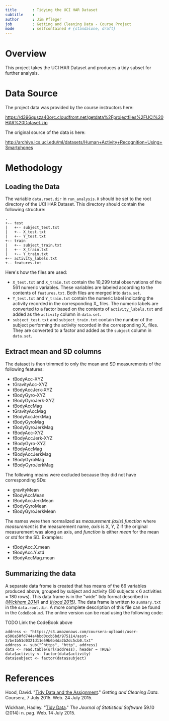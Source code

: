 ```yaml
---
title       : Tidying the UCI HAR Dataset
subtitle    : 
author      : Jim Pfleger 
job         : Getting and Cleaning Data - Course Project
mode        : selfcontained # {standalone, draft}
---
```


# Overview

This project takes the UCI HAR Dataset and produces a tidy subset for further analysis.

# Data Source

The project data was provided by the course instructors here:

https://d396qusza40orc.cloudfront.net/getdata%2Fprojectfiles%2FUCI%20HAR%20Dataset.zip

The original source of the data is here:

http://archive.ics.uci.edu/ml/datasets/Human+Activity+Recognition+Using+Smartphones

# Methodology

## Loading the Data

The variable `data.root.dir` in `run_analysis.R` should be set to the root directory of the UCI HAR Dataset. This directory should contain the following structure:

```
.
+-- test
|   +-- subject_test.txt
|   +-- X_test.txt
|   +-- Y_test.txt
+-- train
|   +-- subject_train.txt
|   +-- X_train.txt
|   +-- Y_train.txt
+-- activity_labels.txt
+-- features.txt
```

Here's how the files are used:

* `X_test.txt` and `X_train.txt` contain the 10,299 total observations of the 561 numeric variables. These variables are labeled according to the contents of `features.txt`. Both files are merged into `data.set`.
* `Y_test.txt` and `Y_train.txt` contain the numeric label indicating the activity recorded in the corresponding X\_ files. The numeric labels are converted to a factor based on the contents of `activity_labels.txt` and added as the `activity` column in `data.set`.
* `subject_test.txt` and `subject_train.txt` contain the number of the subject performing the activity recorded in the corresponding X\_ files. They are converted to a factor and added as the `subject` column in `data.set`.

## Extract mean and SD columns

The dataset is then trimmed to only the mean and SD measurements of the following features:

* tBodyAcc-XYZ
* tGravityAcc-XYZ
* tBodyAccJerk-XYZ
* tBodyGyro-XYZ
* tBodyGyroJerk-XYZ
* tBodyAccMag
* tGravityAccMag
* tBodyAccJerkMag
* tBodyGyroMag
* tBodyGyroJerkMag
* fBodyAcc-XYZ
* fBodyAccJerk-XYZ
* fBodyGyro-XYZ
* fBodyAccMag
* fBodyAccJerkMag
* fBodyGyroMag
* fBodyGyroJerkMag

The following means were excluded because they did not have corresponding SDs:

* gravityMean
* tBodyAccMean
* tBodyAccJerkMean
* tBodyGyroMean
* tBodyGyroJerkMean

The names were then normalized as _measurement_._(axis)_._function_ where _measurement_ is the measurement name, _axis_ is X, Y, Z if the original measurement was along an axis, and _function_ is either _mean_ for the mean or _std_ for the SD. Examples:

* tBodyAcc.X.mean
* tBodyAcc.Y.std
* tBodyAccMag.mean

## Summarizing the data

A separate data frome is created that has means of the 66 variables produced above, grouped by subject and activity (30 subjects x 6 activities = 180 rows). This data frame is in the "wide" tidy format described in *[(Wickham 2014)](http://www.jstatsoft.org/v59/i10)* and *[(Hood 2015)](https://class.coursera.org/getdata-030/forum/thread?thread_id=107)*. The data frame is written to `summary.txt` in the `data.root.dir`. A more complete description of this file can be found in the `CodeBook.md`. The online version can be read using the following code:

TODO Link the CodeBook above

```
address <- "https://s3.amazonaws.com/coursera-uploads/user-e506a50fd744a4bbd0ccb5bd/975114/asst-3/be1b51d0321d11e59b6b4da2b2dc5cb0.txt"
address <- sub("^https", "http", address)
data <- read.table(url(address), header = TRUE)
data$activity <- factor(data$activity)
data$subject <- factor(data$subject)
```

# References

Hood, David. "[Tidy Data and the Assignment](https://class.coursera.org/getdata-030/forum/thread?thread_id=107)." *Getting and Cleaning Data*. Coursera, 7 July 2015. Web. 24 July 2015.

Wickham, Hadley. "[Tidy Data](http://www.jstatsoft.org/v59/i10)." *The Journal of Statistical Software* 59.10 (2014): n. pag. Web. 14 July 2015.
